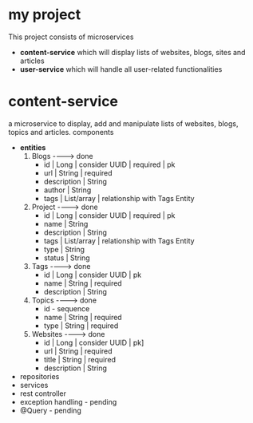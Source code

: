# my project
This project consists of microservices
- **content-service** which will display lists of websites, blogs, sites and articles
- **user-service** which will handle all user-related functionalities

# content-service
  a microservice to display, add and manipulate lists of websites, blogs, topics and articles.
  components
- **entities**
  1. Blogs                                                      ----> done
     - id | Long | consider UUID | required | pk
     - url | String | required
     - description | String
     - author | String
     - tags | List/array | relationship with Tags Entity
  2. Project                                                    ----> done
     - id | Long | consider UUID | required | pk
     - name | String
     - description | String
     - tags | List/array | relationship with Tags Entity
     - type | String
     - status | String
  3. Tags                                                       ----> done
     - id | Long | consider UUID | pk
     - name | String | required
     - description | String
  4. Topics                                                     ----> done
     - id - sequence
     - name | String | required
     - type | String | required
  5. Websites                                                   ----> done
     - id | Long | consider UUID | pk]
     - url | String | required
     - title | String | required
     - description | String
- repositories
- services
- rest controller
- exception handling  -  pending
- @Query              -  pending
